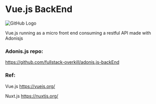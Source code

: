 # Vue.js  BackEnd
![GitHub Logo](https://www.google.com/url?sa=i&url=https%3A%2F%2Fwww.mundojs.com.br%2F2020%2F01%2F06%2Fconheca-o-vue-js-um-framework-javascript%2F&psig=AOvVaw37lrI-Grwwv6vXzwYUAw7v&ust=1604594595440000&source=images&cd=vfe&ved=0CAIQjRxqFwoTCNib-umq6ewCFQAAAAAdAAAAABAD)


Vue.js running as a micro front end consuming a restful API made with Adonisjs

### Adonis.js repo:

https://github.com/fullstack-overkill/adonis.js-backEnd


### Ref:

Vue.js  https://vuejs.org/

Nuxt.js https://nuxtjs.org/
